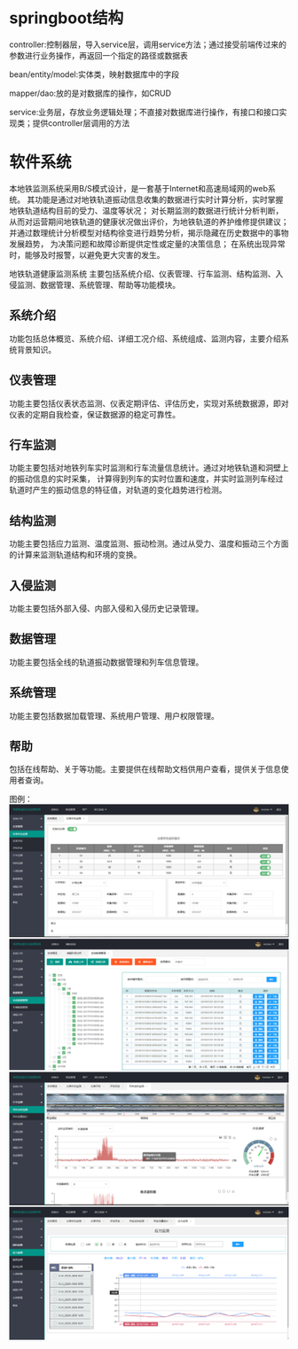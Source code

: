 springboot结构
===
controller:控制器层，导入service层，调用service方法；通过接受前端传过来的参数进行业务操作，再返回一个指定的路径或数据表

bean/entity/model:实体类，映射数据库中的字段

mapper/dao:放的是对数据库的操作，如CRUD

service:业务层，存放业务逻辑处理；不直接对数据库进行操作，有接口和接口实现类；提供controller层调用的方法

软件系统
===
本地铁监测系统采用B/S模式设计，是一套基于Internet和高速局域网的web系统。 
其功能是通过对地铁轨道振动信息收集的数据进行实时计算分析，实时掌握地铁轨道结构目前的受力、温度等状况； 
对长期监测的数据进行统计分析判断，从而对运营期间地铁轨道的健康状况做出评价，为地铁轨道的养护维修提供建议； 
并通过数理统计分析模型对结构徐变进行趋势分析，揭示隐藏在历史数据中的事物发展趋势， 为决策问题和故障诊断提供定性或定量的决策信息；
在系统出现异常时，能够及时报警，以避免更大灾害的发生。 

地铁轨道健康监测系统
主要包括系统介绍、仪表管理、行车监测、结构监测、入侵监测、数据管理、系统管理、帮助等功能模块。
     

系统介绍
-------
功能包括总体概览、系统介绍、详细工况介绍、系统组成、监测内容，主要介绍系统背景知识。


仪表管理
-------
功能主要包括仪表状态监测、仪表定期评估、评估历史，实现对系统数据源，即对仪表的定期自我检查，保证数据源的稳定可靠性。


行车监测
-------
功能主要包括对地铁列车实时监测和行车流量信息统计。通过对地铁轨道和洞壁上的振动信息的实时采集， 计算得到列车的实时位置和速度，并实时监测列车经过轨道时产生的振动信息的特征值，对轨道的变化趋势进行检测。


结构监测
-------
功能主要包括应力监测、温度监测、振动检测。通过从受力、温度和振动三个方面的计算来监测轨道结构和环境的变换。


入侵监测
-------
功能主要包括外部入侵、内部入侵和入侵历史记录管理。


数据管理
-------
功能主要包括全线的轨道振动数据管理和列车信息管理。


系统管理
-------
功能主要包括数据加载管理、系统用户管理、用户权限管理。


帮助
-------
包括在线帮助、关于等功能。主要提供在线帮助文档供用户查看，提供关于信息使用者查询。


图例：
![](https://github.com/kily-007/images/blob/master/1.png)
![](https://github.com/kily-007/images/blob/master/2.png)
![](https://github.com/kily-007/images/blob/master/3.png)
![](https://github.com/kily-007/images/blob/master/4.png)

